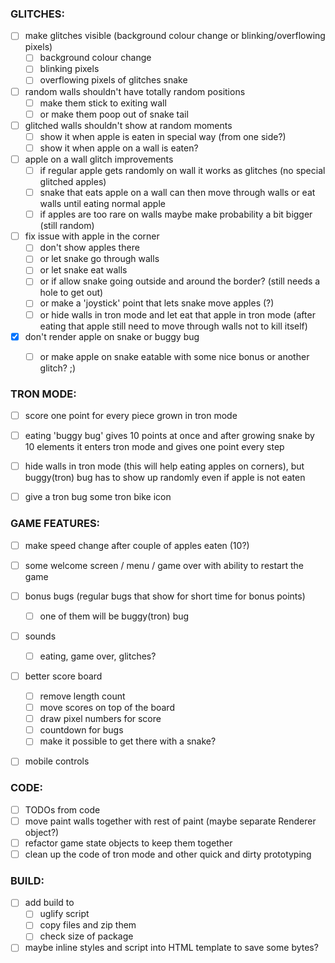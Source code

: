 ### GLITCHES:

- [ ] make glitches visible (background colour change or blinking/overflowing pixels)
  - [ ] background colour change
  - [ ] blinking pixels
  - [ ] overflowing pixels of glitches snake
- [ ] random walls shouldn't have totally random positions
  - [ ] make them stick to exiting wall
  - [ ] or make them poop out of snake tail
- [ ] glitched walls shouldn't show at random moments
  - [ ] show it when apple is eaten in special way (from one side?)
  - [ ] show it when apple on a wall is eaten?
- [ ] apple on a wall glitch improvements
  - [ ] if regular apple gets randomly on wall it works as glitches (no special glitched apples)
  - [ ] snake that eats apple on a wall can then move through walls or eat walls until eating normal apple
  - [ ] if apples are too rare on walls maybe make probability a bit bigger (still random)
- [ ] fix issue with apple in the corner
  - [ ] don't show apples there
  - [ ] or let snake go through walls
  - [ ] or let snake eat walls
  - [ ] or if allow snake going outside and around the border? (still needs a hole to get out)
  - [ ] or make a 'joystick' point that lets snake move apples (?)
  - [ ] or hide walls in tron mode and let eat that apple in tron mode (after eating that apple still need to move through walls not to kill itself)
- [x] don't render apple on snake or buggy bug
  - [ ] or make apple on snake eatable with some nice bonus or another glitch? ;)


### TRON MODE:
- [ ] score one point for every piece grown in tron mode
- [ ] eating 'buggy bug' gives 10 points at once and after growing snake by 10 elements it enters tron mode and gives one point every step
- [ ] hide walls in tron mode (this will help eating apples on corners), but buggy(tron) bug has to show up randomly even if apple is not eaten
- [ ] give a tron bug some tron bike icon


### GAME FEATURES:

- [ ] make speed change after couple of apples eaten (10?)
- [ ] some welcome screen / menu / game over with ability to restart the game
- [ ] bonus bugs (regular bugs that show for short time for bonus points)
  - [ ] one of them will be buggy(tron) bug
- [ ] sounds
  - [ ] eating, game over, glitches?
- [ ] better score board
  - [ ] remove length count
  - [ ] move scores on top of the board
  - [ ] draw pixel numbers for score
  - [ ] countdown for bugs
  - [ ] make it possible to get there with a snake?
- [ ] mobile controls


### CODE:

- [ ] TODOs from code
- [ ] move paint walls together with rest of paint (maybe separate Renderer object?)
- [ ] refactor game state objects to keep them together
- [ ] clean up the code of tron mode and other quick and dirty prototyping

### BUILD:

- [ ] add build to
  - [ ] uglify script
  - [ ] copy files and zip them
  - [ ] check size of package
- [ ] maybe inline styles and script into HTML template to save some bytes?
